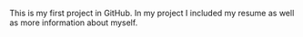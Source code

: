 This is my first project in GitHub. 
In my project I included my resume as well as more information about myself. 
